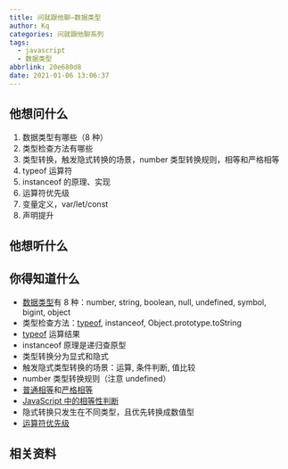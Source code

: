 ```yaml
---
title: 问就跟他聊—数据类型
author: Kq
categories: 问就跟他聊系列
tags:
  - javascript
  - 数据类型
abbrlink: 20e680d8
date: 2021-01-06 13:06:37
---
```


## 他想问什么

1. 数据类型有哪些（8 种）
2. 类型检查方法有哪些
3. 类型转换，触发隐式转换的场景，number 类型转换规则，相等和严格相等
4. typeof 运算符
5. instanceof 的原理、实现
6. 运算符优先级
7. 变量定义，var/let/const
8. 声明提升

## 他想听什么

## 你得知道什么

- [数据类型](https://developer.mozilla.org/zh-CN/docs/Web/JavaScript/Data_structures)有 8 种：number, string, boolean, null, undefined, symbol, bigint, object
- 类型检查方法：[typeof](https://developer.mozilla.org/zh-CN/docs/Web/JavaScript/Reference/Operators/typeof), instanceof, Object.prototype.toString
- [typeof](https://developer.mozilla.org/zh-CN/docs/Web/JavaScript/Reference/Operators/typeof) 运算结果
- instanceof 原理是递归查原型
- 类型转换分为显式和隐式
- 触发隐式类型转换的场景：运算, 条件判断, 值比较
- number 类型转换规则（注意 undefined）
- [普通相等](https://developer.mozilla.org/zh-CN/docs/Web/JavaScript/Reference/Operators/%E7%9B%B8%E7%AD%89)和[严格相等](https://developer.mozilla.org/zh-CN/docs/Web/JavaScript/Reference/Operators/Strict_equality)
- [JavaScript 中的相等性判断](https://developer.mozilla.org/zh-CN/docs/Web/JavaScript/Equality_comparisons_and_sameness)
- 隐式转换只发生在不同类型，且优先转换成数值型
- [运算符优先级](https://developer.mozilla.org/zh-CN/docs/Web/JavaScript/Reference/Operators/Operator_Precedence)

## 相关资料

